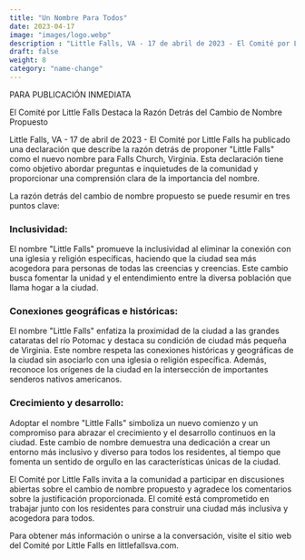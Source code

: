 ```yaml
---
title: "Un Nombre Para Todos"
date: 2023-04-17
image: "images/logo.webp"
description : "Little Falls, VA - 17 de abril de 2023 - El Comité por Little Falls se enorgullece en anunciar la formación de un nuevo subcomité, enfocado en reclutar voluntarios, mantener el sitio web y redactar comunicados de prensa para impulsar el apoyo al cambio de nombre propuesto de Falls Church, Virginia a Little Falls."
draft: false
weight: 8
category: "name-change"
---
```


PARA PUBLICACIÓN INMEDIATA

El Comité por Little Falls Destaca la Razón Detrás del Cambio de Nombre Propuesto

Little Falls, VA - 17 de abril de 2023 - El Comité por Little Falls ha publicado una declaración que describe la razón detrás de proponer "Little Falls" como el nuevo nombre para Falls Church, Virginia. Esta declaración tiene como objetivo abordar preguntas e inquietudes de la comunidad y proporcionar una comprensión clara de la importancia del nombre.

La razón detrás del cambio de nombre propuesto se puede resumir en tres puntos clave:

### Inclusividad:
El nombre "Little Falls" promueve la inclusividad al eliminar la conexión con una iglesia y religión específicas, haciendo que la ciudad sea más acogedora para personas de todas las creencias y creencias. Este cambio busca fomentar la unidad y el entendimiento entre la diversa población que llama hogar a la ciudad.

### Conexiones geográficas e históricas:
El nombre "Little Falls" enfatiza la proximidad de la ciudad a las grandes cataratas del río Potomac y destaca su condición de ciudad más pequeña de Virginia. Este nombre respeta las conexiones históricas y geográficas de la ciudad sin asociarlo con una iglesia o religión específica. Además, reconoce los orígenes de la ciudad en la intersección de importantes senderos nativos americanos.

### Crecimiento y desarrollo:
Adoptar el nombre "Little Falls" simboliza un nuevo comienzo y un compromiso para abrazar el crecimiento y el desarrollo continuos en la ciudad. Este cambio de nombre demuestra una dedicación a crear un entorno más inclusivo y diverso para todos los residentes, al tiempo que fomenta un sentido de orgullo en las características únicas de la ciudad.

El Comité por Little Falls invita a la comunidad a participar en discusiones abiertas sobre el cambio de nombre propuesto y agradece los comentarios sobre la justificación proporcionada. El comité está comprometido en trabajar junto con los residentes para construir una ciudad más inclusiva y acogedora para todos.

Para obtener más información o unirse a la conversación, visite el sitio web del Comité por Little Falls en littlefallsva.com.

###
